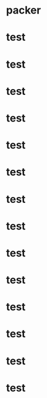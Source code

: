 # packer
# test
# test
# test
# test
# test
# test
# test
# test
# test
# test
# test
# test
# test
# test
